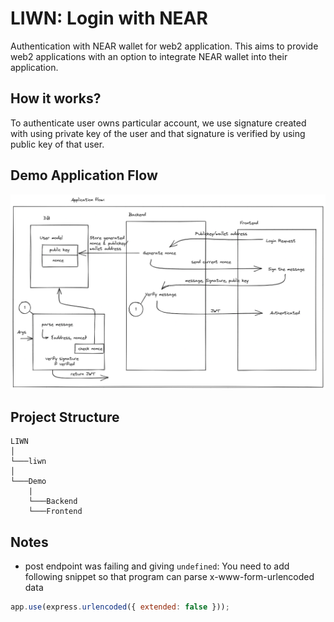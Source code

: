 # LIWN: Login with NEAR

Authentication with NEAR wallet for web2 application. This aims to provide web2 applications with an option to integrate NEAR wallet into their application.

## How it works?

To authenticate user owns particular account, we use signature created with using private key of the user and that signature is verified by using public key of that user.

## Demo Application Flow

![Application flow for demo application that shows how login with near library works](./appflow.png)

## Project Structure

```text
LIWN
│   
└───liwn   
│
└───Demo
    |
    └───Backend
    └───Frontend
```

## Notes

-  post endpoint was failing and giving `undefined`: You need to add following snippet so that program can parse x-www-form-urlencoded data

```js
app.use(express.urlencoded({ extended: false }));
```


